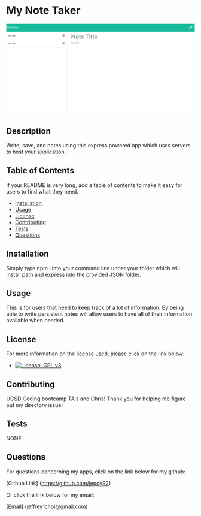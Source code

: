 
# My Note Taker
![My Note Taker image](./Develop/assets/MyNoteTaker.png)
## Description 

Write, save, and notes using this express powered app which uses servers to host your application.


## Table of Contents

If your README is very long, add a table of contents to make it easy for users to find what they need.

* [Installation](#installation)
* [Usage](#usage)
* [License](#license)
* [Contributing](#contributing)
* [Tests](#tests)
* [Questions](#questions)


## Installation

Simply type npm i into your command line under your folder which will install path and express into the provided JSON folder.

## Usage 

This is for users that need to keep track of a lot of information. By being able to write persistent notes will allow users to have all of their information available when needed. 

## License

  For more information on the license used, please click on the link below:

- [![License: GPL v3](https://img.shields.io/badge/License-GPL%20v3-blue.svg)](http://www.gnu.org/licenses/gpl-3.0)



## Contributing

UCSD Coding bootcamp TA's and Chris! Thank you for helping me figure out my directory issue!

## Tests 

NONE

## Questions

  For questions concerning my apps, click on the link below for my github:

  [Github Link] (https://github.com/jepoy92)

  Or click the link below for my email:

  [Email] (jeffrey1choi@gmail.com)
